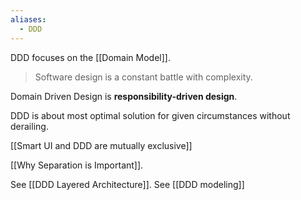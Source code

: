```yaml
---
aliases:
  - DDD
---
```

DDD focuses on the [[Domain Model]].

> Software design is a constant battle with complexity.

Domain Driven Design is **responsibility-driven design**.

DDD is about most optimal solution for given circumstances without derailing.

[[Smart UI and DDD are mutually exclusive]]

[[Why Separation is Important]].

See [[DDD Layered Architecture]].
See [[DDD modeling]]


